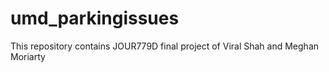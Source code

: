 # umd_parkingissues

This repository contains JOUR779D final project of Viral Shah and Meghan Moriarty
